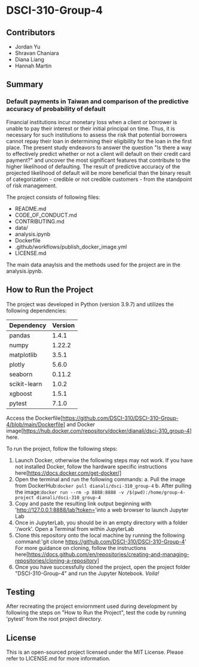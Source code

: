 # DSCI-310-Group-4

## Contributors

* Jordan Yu
* Shravan Chaniara
* Diana Liang
* Hannah Martin

## Summary
### Default payments in Taiwan and comparison of the predictive accuracy of probability of default

Financial institutions incur monetary loss when a client or borrower is unable to pay their interest or their initial principal on time. Thus, it is necessary for such institutions to assess the risk that potential borrowers cannot repay their loan in determining their eligibility for the loan in the first place. The present study endeavors to answer the question "Is there a way to effectively predict whether or not a client will default on their credit card payment?" and uncover the most significant features that contribute to the higher likelihood of defaulting. The result of predictive accuracy of the projected likelihood of default will be more beneficial than the binary result of categorization - credible or not credible customers - from the standpoint of risk management.

The project consists of following files:
* README.md
* CODE_OF_CONDUCT.md
* CONTRIBUTING.md
* data/
* analysis.ipynb
* Dockerfile
* .github/workflows/publish_docker_image.yml
* LICENSE.md

The main data anaylsis and the methods used for the project are in the analysis.ipynb.

## How to Run the Project
The project was developed in Python (version 3.9.7) and utilizes the following dependencies:

|Dependency  |   Version|
|------------|----------|
|pandas      |   1.4.1  |
|numpy       |   1.22.2 |
|matplotlib  |   3.5.1  |
|plotly      |   5.6.0  |
|seaborn     |   0.11.2 |
|scikit-learn|   1.0.2  |
|xgboost     |   1.5.1  |
|pytest      |   7.1.0  |

Access the Dockerfile[https://github.com/DSCI-310/DSCI-310-Group-4/blob/main/Dockerfile] and Docker image[https://hub.docker.com/repository/docker/dianali/dsci-310_group-4] here.

To run the project, follow the following steps:

1. Launch Docker, otherwise the following steps may not work. If you have not installed Docker, follow the hardware specific instructions here[https://docs.docker.com/get-docker/]
2. Open the terminal and run the following commands:
    a. Pull the image from DockerHub:`docker pull dianali/dsci-310_group-4`
    b. After pulling the image:`docker run --rm -p 8888:8888 -v /$(pwd):/home/group-4-project dianali/dsci-310_group-4`  
3. Copy and paste the resulting link output beginning with 'http://127.0.0.1:8888/lab?token=<your token>'into a web browser to launch Jupyter Lab
4. Once in JupyterLab, you should be in an empty directory with a folder '/work'. Open a Terminal from within JupyterLab
5. Clone this repository onto the local machine by running the following command:'git clone https://github.com/DSCI-310/DSCI-310-Group-4' 
    For more guidance on cloning, follow the instructions here[https://docs.github.com/en/repositories/creating-and-managing-repositories/cloning-a-repository]
6. Once you have successfully cloned the project, open the project folder "DSCI-310-Group-4" and run the Jupyter Notebook. *Voila!*

## Testing
After recreating the project enviornment used during development by following the steps on "How to Run the Project", test the code by running 'pytest' from the root project directory.

## License
This is an open-sourced project licensed under the MIT License. Please refer to LICENSE.md for more information.

